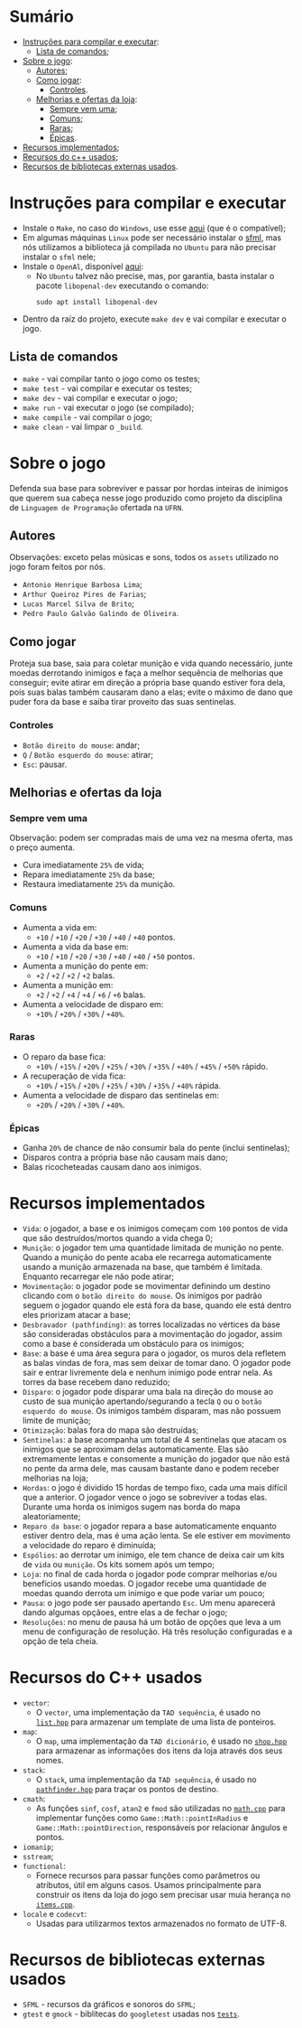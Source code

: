 # Sumário
- [Instruções para compilar e executar](#instruções-para-compilar-e-executar):
  - [Lista de comandos](#comandos-gerais);
- [Sobre o jogo](#sobre-o-jogo):
  - [Autores](#autores);
  - [Como jogar](#como-jogar):
    - [Controles](#controles).
  - [Melhorias e ofertas da loja](#melhorias-e-ofertas-da-loja):
    - [Sempre vem uma](#sempre-vem-uma);
    - [Comuns](#comuns);
    - [Raras](#raras);
    - [Épicas](#épicas).
- [Recursos implementados](#recursos-implementados);
- [Recursos do c++ usados](#recursos-do-c-usados);
- [Recursos de bibliotecas externas usados](#recursos-de-bibliotecas-externas-usados).

# Instruções para compilar e executar
- Instale o `Make`, no caso do `Windows`, use esse [aqui](_windows/winlibs-x86_64-posix-seh-gcc-13.1.0-mingw-w64msvcrt-11.0.0-r5.7z) (que é o compatível);
- Em algumas máquinas `Linux` pode ser necessário instalar o [sfml](https://www.sfml-dev.org/download/sfml/2.6.1/), mas nós utilizamos a biblioteca já compilada no `Ubuntu` para não precisar instalar o `sfml` nele;
- Instale o `OpenAl`, disponível [aqui](https://www.openal.org/downloads/):
    - No `Ubuntu` talvez não precise, mas, por garantia, basta instalar o pacote `libopenal-dev` executando o comando:
        ```
        sudo apt install libopenal-dev
        ```
- Dentro da raíz do projeto, execute `make dev` e vai compilar e executar o jogo.

## Lista de comandos
- `make` - vai compilar tanto o jogo como os testes;
- `make test` - vai compilar e executar os testes;
- `make dev` - vai compilar e executar o jogo;
- `make run` - vai executar o jogo (se compilado);
- `make compile` - vai compilar o jogo;
- `make clean` - vai limpar o `_build`.

# Sobre o jogo
Defenda sua base para sobreviver e passar por hordas inteiras de inimigos que querem sua cabeça nesse jogo produzido como projeto da disciplina de `Linguagem de Programação` ofertada na `UFRN`.

## Autores
Observações: exceto pelas músicas e sons, todos os `assets` utilizado no jogo foram feitos por nós.
- `Antonio Henrique Barbosa Lima`;
- `Arthur Queiroz Pires de Farias`;
- `Lucas Marcel Silva de Brito`;
- `Pedro Paulo Galvão Galindo de Oliveira`.

## Como jogar
Proteja sua base, saia para coletar munição e vida quando necessário, junte moedas derrotando inimigos e faça a melhor sequência de melhorias que conseguir; evite atirar em direção a própria base quando estiver fora dela, pois suas balas também causaram dano a elas; evite o máximo de dano que puder fora da base e saiba tirar proveito das suas sentinelas.

### Controles
- `Botão direito do mouse`: andar;
- `Q` / `Botão esquerdo do mouse`: atirar;
- `Esc`: pausar.

## Melhorias e ofertas da loja
### Sempre vem uma
Observação: podem ser compradas mais de uma vez na mesma oferta, mas o preço aumenta.
- Cura imediatamente `25%` de vida;
- Repara imediatamente `25%` da base;
- Restaura imediatamente `25%` da munição.
### Comuns
- Aumenta a vida em:
  - `+10` / `+10` / `+20` / `+30` / `+40` / `+40` pontos.
- Aumenta a vida da base em:
  - `+10` / `+10` / `+20` / `+30` / `+40` / `+40` / `+50` pontos.
- Aumenta a munição do pente em:
  - `+2` / `+2` / `+2` / `+2` balas.
- Aumenta a munição em:
  - `+2` / `+2` / `+4` / `+4` / `+6` / `+6` balas.
- Aumenta a velocidade de disparo em:
  - `+10%` / `+20%` / `+30%` / `+40%`.
### Raras
- O reparo da base fica:
  - `+10%` / `+15%` / `+20%` / `+25%` / `+30%` / `+35%` / `+40%` / `+45%` / `+50%` rápido.
- A recuperação de vida fica:
  - `+10%` / `+15%` / `+20%` / `+25%` / `+30%` / `+35%` / `+40%` rápida.
- Aumenta a velocidade de disparo das sentinelas em:
  - `+20%` / `+20%` / `+30%` / `+40%`.
### Épicas
- Ganha `20%` de chance de não consumir bala do pente (inclui sentinelas);
- Disparos contra a própria base não causam mais dano;
- Balas ricocheteadas causam dano aos inimigos.

# Recursos implementados
- `Vida`: o jogador, a base e os inimigos começam com `100` pontos de vida que são destruídos/mortos quando a vida chega 0;
- `Munição`: o jogador tem uma quantidade limitada de munição no pente. Quando a munição do pente acaba ele recarrega automaticamente usando a munição armazenada na base, que também é limitada. Enquanto recarregar ele não pode atirar;
- `Movimentação`: o jogador pode se movimentar definindo um destino clicando com o `botão direito do mouse`. Os inimigos por padrão seguem o jogador quando ele está fora da base, quando ele está dentro eles priorizam atacar a base;
- `Desbravador (pathfinding)`: as torres localizadas no vértices da base são consideradas obstáculos para a movimentação do jogador, assim como a base é considerada um obstáculo para os inimigos;
- `Base`: a base é uma área segura para o jogador, os muros dela refletem as balas vindas de fora, mas sem deixar de tomar dano. O jogador pode sair e entrar livremente dela e nenhum inimigo pode entrar nela. As torres da base recebem dano reduzido;
- `Disparo`: o jogador pode disparar uma bala na direção do mouse ao custo de sua munição apertando/segurando a tecla `Q` ou o `botão esquerdo do mouse`. Os inimigos também disparam, mas não possuem limite de munição;
- `Otimização`: balas fora do mapa são destruídas;
- `Sentinelas`: a base acompanha um total de 4 sentinelas que atacam os inimigos que se aproximam delas automaticamente. Elas são extremamente lentas e consomente a munição do jogador que não está no pente da arma dele, mas causam bastante dano e podem receber melhorias na loja;
- `Hordas`: o jogo é dividido 15 hordas de tempo fixo, cada uma mais difícil que a anterior. O jogador vence o jogo se sobreviver a todas elas. Durante uma horda os inimigos sugem nas borda do mapa aleatoriamente;
- `Reparo da base`: o jogador repara a base automaticamente enquanto estiver dentro dela, mas é uma ação lenta. Se ele estiver em movimento a velocidade do reparo é diminuída;
- `Espólios`: ao derrotar um inimigo, ele tem chance de deixa cair um kits de `vida` ou `munição`. Os kits somem após um tempo;
- `Loja`: no final de cada horda o jogador pode comprar melhorias e/ou benefícios usando moedas. O jogador recebe uma quantidade de moedas quando derrota um inimigo e que pode variar um pouco;
- `Pausa`: o jogo pode ser pausado apertando `Esc`. Um menu aparecerá dando algumas opçãoes, entre elas a de fechar o jogo;
- `Resoluções`: no menu de pausa há um botão de opções que leva a um menu de configuração de resolução. Há três resolução configuradas e a opção de tela cheia.

# Recursos do C++ usados
- `vector`:
  - O `vector`, uma implementação da `TAD sequência`, é usado no [`list.hpp`](include/Engine/list.hpp) para armazenar um template de uma lista de ponteiros.
- `map`:
  - O `map`, uma implementação da `TAD dicionário`, é usado no [`shop.hpp`](include/Misc/shop.hpp) para armazenar as informações dos itens da loja através dos seus nomes.
- `stack`:
  - O `stack`, uma implementação da `TAD sequência`, é usado no [`pathfinder.hpp`](include/Misc/pathfinder.hpp) para traçar os pontos de destino.
- `cmath`:
  - As funções `sinf`, `cosf`, `atan2` e `fmod` são utilizadas no [`math.cpp`](src/Engine//math.cpp) para implementar funções como `Game::Math::pointInRadius` e `Game::Math::pointDirection`, responsáveis por relacionar ângulos e pontos.
- `iomanip`;
- `sstream`;
- `functional`:
  - Fornece recursos para passar funções como parâmetros ou atributos, útil em alguns casos. Usamos principalmente para construir os itens da loja do jogo sem precisar usar muia herança no [`items.cpp`](src/Misc/items.cpp).
- `locale` e `codecvt`:
  - Usadas para utilizarmos textos armazenados no formato de UTF-8.

# Recursos de bibliotecas externas usados
- `SFML` - recursos da gráficos e sonoros do `SFML`;
- `gtest` e `gmock` - biblitecas do `googletest` usadas nos [`tests`](tests).